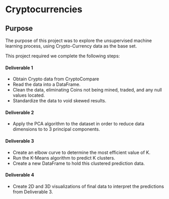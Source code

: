 # Cryptocurrencies

## Purpose

The purpose of this project was to explore the unsupervised machine learning process, using Crypto-Currency data as the base set.

This project required we complete the following steps:

#### Deliverable 1
-  Obtain Crypto data from CryptoCompare
-  Read the data into a DataFrame.
-  Clean the data, eliminating Coins not being mined, traded, and any null values located.
-  Standardize the data to void skewed results.

#### Deliverable 2
-  Apply the PCA algorithm to the dataset in order to reduce data dimensions to to 3 principal components.

#### Deliverable 3
-  Create an elbow curve to determine the most efficient value of K.
-  Run the K-Means algorithm to predict K clusters.
-  Create a new DataFrame to hold this clustered prediction data.

#### Deliverable 4
-  Create 2D and 3D visualizations of final data to interpret the predictions from Deliverable 3.
